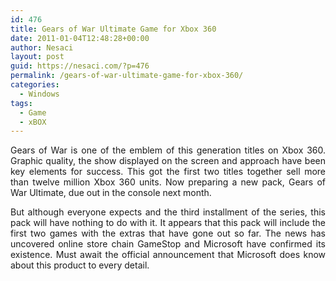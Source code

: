 ```yaml
---
id: 476
title: Gears of War Ultimate Game for Xbox 360
date: 2011-01-04T12:48:28+00:00
author: Nesaci
layout: post
guid: https://nesaci.com/?p=476
permalink: /gears-of-war-ultimate-game-for-xbox-360/
categories:
  - Windows
tags:
  - Game
  - xBOX
---
```

<p style="text-align: justify;">
  Gears of War is one of the emblem of this generation titles on Xbox 360. Graphic quality, the show displayed on the screen and approach have been key elements for success. This got the first two titles together sell more than twelve million Xbox 360 units. Now preparing a new pack, Gears of War Ultimate, due out in the console next month.
</p>

<p style="text-align: justify;">
  But although everyone expects and the third installment of the series, this pack will have nothing to do with it. It appears that this pack will include the first two games with the extras that have gone out so far. The news has uncovered online store chain GameStop and Microsoft have confirmed its existence. Must await the official announcement that Microsoft does know about this product to every detail.
</p>